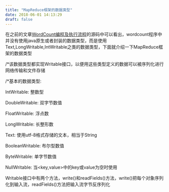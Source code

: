 ```yaml
---
title: "MapReduce框架的数据类型"
date: 2018-06-01 14:13:29
draft: false
---
```

在之前的文章[WordCount编程及执行流程](https://blog.csdn.net/ys_230014/article/details/80531180)的源码中可以看出，wordcount程序中并没有使用java原生或者封装的数据类型，而是使用Text,LongWritable,IntWritable之类的数据类型，下面就介绍一下MapReduce框架的数据类型

/*该数据类型都实现Writable接口，以便用这些类型定义的数据可以被序列化进行网络传输和文件存储

/*基本的数据类型:

IntWritable: 整数型

DoubleWritable: 双字节数值

FloatWritable: 浮点数

LongWritable: 长整形数

Text: 使用utf-8格式存储的文本，相当于String

BooleanWritable: 布尔型数值

ByteWritable: 单字节数值

NullWritable: 当<key,value>中的key或value为空时使用

Writable接口中有两个方法，write()和readFields()方法，write()把每个对象序列化到输入流，readFields()方法把输入流字节反序列化